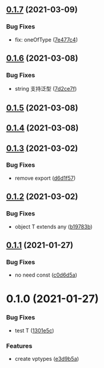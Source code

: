 ## [0.1.7](https://github.com/JasKang/vptypes/compare/0.1.6...0.1.7) (2021-03-09)


### Bug Fixes

* fix: oneOfType ([7e477c4](https://github.com/JasKang/vptypes/commit/7e477c4908ebffc6710338683df80bf28b97ff17))

## [0.1.6](https://github.com/JasKang/vptypes/compare/0.1.5...0.1.6) (2021-03-08)


### Bug Fixes

* string 支持泛型 ([7d2ce7f](https://github.com/JasKang/vptypes/commit/7d2ce7fee2871e546144ef00b49678db172dd9e1))

## [0.1.5](https://github.com/JasKang/vptypes/compare/0.1.4...0.1.5) (2021-03-08)

## [0.1.4](https://github.com/JasKang/vptypes/compare/0.1.3...0.1.4) (2021-03-08)

## [0.1.3](https://github.com/JasKang/vptypes/compare/0.1.2...0.1.3) (2021-03-02)


### Bug Fixes

* remove export ([d6d1f57](https://github.com/JasKang/vptypes/commit/d6d1f572ddedf25e97736bd49592b868e4a6979f))

## [0.1.2](https://github.com/JasKang/vptypes/compare/0.1.1...0.1.2) (2021-03-02)


### Bug Fixes

* object T extends any ([b19783b](https://github.com/JasKang/vptypes/commit/b19783bae9817b6667489402966101d679a72e45))

## [0.1.1](https://github.com/JasKang/vptypes/compare/0.1.0...0.1.1) (2021-01-27)


### Bug Fixes

* no need const ([c0d6d5a](https://github.com/JasKang/vptypes/commit/c0d6d5a166dd5b1d9217eb877be9bfbbabe71d75))

# 0.1.0 (2021-01-27)


### Bug Fixes

* test T ([1301e5c](https://github.com/JasKang/vptypes/commit/1301e5c2629a82e42ec51bee0b341fe09a1b095a))


### Features

* create vptypes ([e3d9b5a](https://github.com/JasKang/vptypes/commit/e3d9b5a408481c07ade29afb943901da07c22734))

